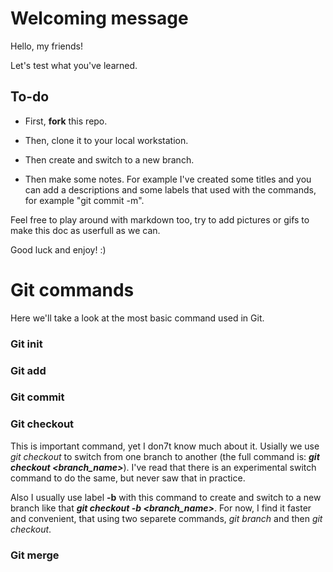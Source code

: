 # Welcoming message

Hello, my friends! 

Let's test what you've learned.

## To-do

* First, **fork** this repo.

* Then, clone it to your local workstation.

* Then create and switch to a new branch.

* Then make some notes. For example I've created some titles and you can add a descriptions and some labels that used with the commands, for example "git commit -m".

Feel free to play around with markdown too, try to add pictures or gifs to make this doc as userfull as we can.

Good luck and enjoy! :)

# Git commands

Here we'll take a look at the most basic command used in Git.

### Git init

### Git add

### Git commit

### Git checkout

This is important command, yet I don7t know much about it. Usially we use *git checkout* to switch from one branch to another (the full command is: *__git checkout <branch_name>__*). I've read that there is an experimental switch command to do the same, but never saw that in practice.

Also I usually use label **-b** with this command to create and switch to a new branch like that *__git checkout -b <branch_name>__*. For now, I find it faster and convenient, that using two separete commands, *git branch* and then *git checkout*.

### Git merge

